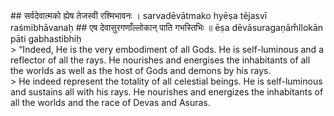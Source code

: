 <section>
<section data-markdown>
## सर्वदेवात्मको ह्येष तेजस्वी रश्मिभावनः ।
sarvadēvātmako hyēṣa tējasvī raśmibhāvanaḥ
## एष देवासुरगणाँल्लोकान् पाति गभस्तिभिः ॥
ēṣa dēvāsuragaṇām̐llokān pāti gabhastibhiḥ
</section>
<section data-markdown>
> “Indeed, He is the very embodiment of all Gods. He is self-luminous and a reflector of all the rays. He nourishes and energises the inhabitants of all the worlds as well as the host of Gods and demons by his rays.
</section>
<section data-markdown>
> He indeed represent the totality of all celestial beings. He is self-luminous and sustains all with his rays. He nourishes and energizes the inhabitants of all the worlds and the race of Devas and Asuras.
</section>
</section>
